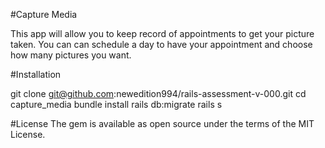 #Capture Media

This app will allow you to keep record of appointments to get your picture taken. You can can schedule a day to have your appointment and choose how many pictures you want.

#Installation

git clone git@github.com:newedition994/rails-assessment-v-000.git
cd capture_media
bundle install
rails db:migrate
rails s

#License
The gem is available as open source under the terms of the MIT License.

